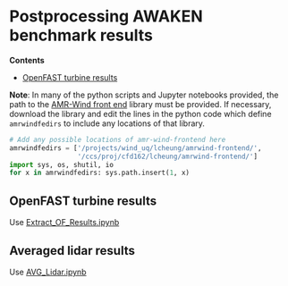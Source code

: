 # Postprocessing AWAKEN benchmark results

**Contents**

- [OpenFAST turbine results](#openfast-turbine-results)

**Note**: In many of the python scripts and Jupyter notebooks provided, the path to the [AMR-Wind front end](https://github.com/Exawind/amr-wind-frontend) library must be provided.  If necessary, download the library and edit the lines in the python code which define `amrwindfedirs` to include any locations of that library.
```python
# Add any possible locations of amr-wind-frontend here
amrwindfedirs = ['/projects/wind_uq/lcheung/amrwind-frontend/',
                 '/ccs/proj/cfd162/lcheung/amrwind-frontend/']
import sys, os, shutil, io
for x in amrwindfedirs: sys.path.insert(1, x)
```

## OpenFAST turbine results

Use [Extract_OF_Results.ipynb](Extract_OF_Results.ipynb)

## Averaged lidar results

Use [AVG_Lidar.ipynb](AVG_Lidar.ipynb)

